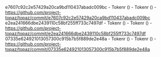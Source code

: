 e7607c92c2e57429a20ca9bd110437abadc009bc - Tokenr () - Tokenr () - https://github.com/project-topaz/topaz/commit/e7607c92c2e57429a20ca9bd110437abadc009bc
e2ea241666dbe2439110c58bf255ff733c7497df - Tokenr () - Tokenr () - https://github.com/project-topaz/topaz/commit/e2ea241666dbe2439110c58bf255ff733c7497df
07335e624921013057300c915b7b5f889de2e48a - Tokenr () - Tokenr () - https://github.com/project-topaz/topaz/commit/07335e624921013057300c915b7b5f889de2e48a
